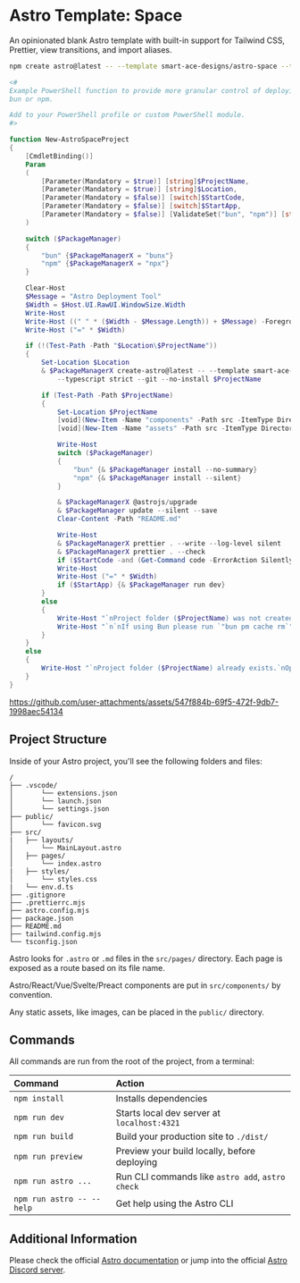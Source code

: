 # Astro Template: Space

An opinionated blank Astro template with built-in support for Tailwind CSS, Prettier, view transitions, and import aliases.

```sh
npm create astro@latest -- --template smart-ace-designs/astro-space --typescript strict project-name
```

```powershell
<#
Example PowerShell function to provide more granular control of deploying a new Astro project with this template using
bun or npm.

Add to your PowerShell profile or custom PowerShell module.
#>

function New-AstroSpaceProject
{
    [CmdletBinding()]
    Param
    (
        [Parameter(Mandatory = $true)] [string]$ProjectName,
        [Parameter(Mandatory = $true)] [string]$Location,
        [Parameter(Mandatory = $false)] [switch]$StartCode,
        [Parameter(Mandatory = $false)] [switch]$StartApp,
        [Parameter(Mandatory = $false)] [ValidateSet("bun", "npm")] [string]$PackageManager = "bun"
    )

    switch ($PackageManager)
    {
        "bun" {$PackageManagerX = "bunx"}
        "npm" {$PackageManagerX = "npx"}
    }

    Clear-Host
    $Message = "Astro Deployment Tool"
    $Width = $Host.UI.RawUI.WindowSize.Width
    Write-Host
    Write-Host ((" " * ($Width - $Message.Length)) + $Message) -ForegroundColor Green
    Write-Host ("=" * $Width)

    if (!(Test-Path -Path "$Location\$ProjectName"))
    {
        Set-Location $Location
        & $PackageManagerX create-astro@latest -- --template smart-ace-designs/astro-space `
            --typescript strict --git --no-install $ProjectName

        if (Test-Path -Path $ProjectName)
        {
            Set-Location $ProjectName
            [void](New-Item -Name "components" -Path src -ItemType Directory)
            [void](New-Item -Name "assets" -Path src -ItemType Directory)

            Write-Host
            switch ($PackageManager)
            {
                "bun" {& $PackageManager install --no-summary}
                "npm" {& $PackageManager install --silent}
            }

            & $PackageManagerX @astrojs/upgrade
            & $PackageManager update --silent --save
            Clear-Content -Path "README.md"

            Write-Host
            & $PackageManagerX prettier . --write --log-level silent
            & $PackageManagerX prettier . --check
            if ($StartCode -and (Get-Command code -ErrorAction SilentlyContinue)) {code .}
            Write-Host
            Write-Host ("=" * $Width)
            if ($StartApp) {& $PackageManager run dev}
        }
        else
        {
            Write-Host "`nProject folder ($ProjectName) was not created.`nOperation cancelled...liftoff failed!"
            Write-Host "`n`nIf using Bun please run `"bun pm cache rm`" to clear the cache and try again."
        }
    }
    else
    {
        Write-Host "`nProject folder ($ProjectName) already exists.`nOperation cancelled...liftoff failed!"
    }
}
```
https://github.com/user-attachments/assets/547f884b-69f5-472f-9db7-1998aec54134

## Project Structure

Inside of your Astro project, you'll see the following folders and files:

```text
/
├── .vscode/
│       └── extensions.json
│       └── launch.json
│       └── settings.json
├── public/
│       └── favicon.svg
├── src/
|   ├── layouts/
│       └── MainLayout.astro
│   ├── pages/
│       └── index.astro
|   ├── styles/
│       └── styles.css
|   └── env.d.ts
├── .gitignore
├── .prettierrc.mjs
├── astro.config.mjs
├── package.json
├── README.md
├── tailwind.config.mjs
└── tsconfig.json
```

Astro looks for `.astro` or `.md` files in the `src/pages/` directory. Each page is exposed as a route based on its file name.

Astro/React/Vue/Svelte/Preact components are put in `src/components/` by convention.

Any static assets, like images, can be placed in the `public/` directory.

## Commands

All commands are run from the root of the project, from a terminal:

| Command                   | Action                                           |
| :------------------------ | :----------------------------------------------- |
| `npm install`             | Installs dependencies                            |
| `npm run dev`             | Starts local dev server at `localhost:4321`      |
| `npm run build`           | Build your production site to `./dist/`          |
| `npm run preview`         | Preview your build locally, before deploying     |
| `npm run astro ...`       | Run CLI commands like `astro add`, `astro check` |
| `npm run astro -- --help` | Get help using the Astro CLI                     |

## Additional Information

Please check the official [Astro documentation](https://docs.astro.build) or jump into the official [Astro Discord server](https://astro.build/chat).
